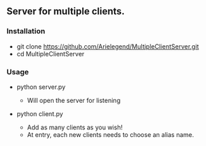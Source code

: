 ## Server for multiple clients.

### Installation 
* git clone  https://github.com/Arielegend/MultipleClientServer.git
* cd MultipleClientServer

### Usage
* python server.py
    * Will open the server for listening
    
* python client.py
    * Add as many clients as you wish!
    * At entry, each new clients needs to choose an alias name. 

